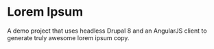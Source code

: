 # Lorem Ipsum

A demo project that uses headless Drupal 8 and an AngularJS client to generate truly awesome lorem ipsum copy. 

